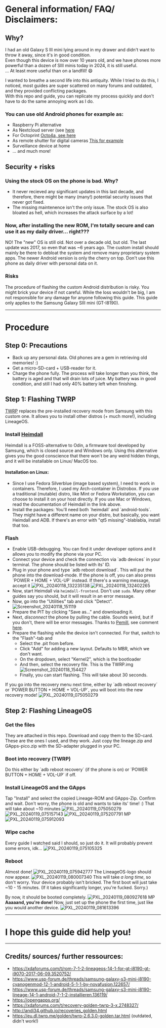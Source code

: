 # General information/ FAQ/ Disclaimers:

## Why?
I had an old Galaxy S III mini lying around in my drawer and didn't want to throw it away, since it's in good condition.  
Even though this device is now over 10 years old, and we have phones more powerful than a dozen of SIII minis today in 2024, it is still useful.  
... At least more useful than on a landfill! 😄

I wanted to breathe a second life into this antiquity.
While I tried to do this, I noticed, most guides are super scattered on many forums and outdated, and they provided conflicting packages.  
With this repo and guide, you can replicate my process quickly and don't have to do the same annoying work as I do.  

### You can use old Android phones for example as:
* Raspberry Pi alternative
* As Nextcloud server (see [here](https://github.com/jancborchardt/nextcloud-scripts/blob/master/nextcloud-on-android.md)
* For Octoprint [Octo4a, see here](https://github.com/feelfreelinux/octo4a)
* As remote shutter for digital cameras [This for example](https://f-droid.org/de/packages/com.thibaudperso.sonycamera/)
* Surveillance device at home
* ... and much more!

## Security + risks
### Using the stock OS on the phone is bad. Why?
* It never recieved any significant updates in this last decade, and therefore, there might be many (many!) potential security issues that never got fixed.
* The missing maintenence isn't the only issue. The stock OS is also bloated as hell, which increases the attack surface by a lot!
### Now, after installing the new ROM, I'm totally secure and can use it as my daily driver... right???
NO! The "new" OS is still old. Not over a decade old, but old. The last update was 2017, so even that was ~6 years ago.
The custom install should mainly be there to debloat the system and remove many proprietary system apps. The newer Android version is only the cherry on top.
Don't use this phone as daily driver with personal data on it.

### Risks
The procedure of flashing the custom Android distribution is risky. You might brick your device if not careful.
While the loss wouldn't be big, I am not responsible for any damage for anyone following this guide.
This guide only applies to the Samsung Galaxy SIII mini (GT-I8190).

---

# Procedure
## Step 0: Precautions
- Back up any personal data. Old phones are a gem in retrieving old memories! :)
- Get a micro-SD-card + USB-reader for it.
- Charge the phone fully. The process will take longer than you think, the battery is aged and that will drain lots of juice.
My battery was in good condition, and still I had only 40% battery left when finishing.

## Step 1: Flashing TWRP
[TWRP](https://twrp.me/) replaces the pre-installed recovery mode from Samsung with this custom one. It allows you to install other distros (+ much more!), including LineageOS.
### Install [Heimdall](https://github.com/Benjamin-Dobell/Heimdall)
Heimdall is a FOSS-alternative to Odin, a firmware tool developed by Samsung, which is closed source and Windows only.
Using this alternative gives you the good conscience that there won't be any weird hidden things, and it will be installable on Linux/ MacOS too.
#### Installation on Linux:
* Since I use Fedora Silverblue (image based system), I need to work in containers. Therefore, I used my Arch-container in Distrobox.
  If you use a traditional (mutable) distro, like Mint or Fedora Workstation, you can choose to install it on your host directly.
  If you use Mac or Windows, read the documentation of Heimdall in the link above.
* Install the packages: You'll need both ´heimdall´ and ´android-tools´. They might have a different name on your distro, but basically, you want Heimdall and ADB. If there's an error with "qt5 missing"-blablabla, install that too.
### Flash
* Enable USB-debugging. You can find it under developer options and it allows you to modify the phone via your PC.
* Connect your device and check the connection via ´adb devices´ in your terminal. The phone should be listed with its' ID.
* Plug in your phone and type ´adb reboot download´. This will put the phone into the download-mode.
  If the phone is off, you can also press `POWER + HOME + VOL-UP´ instead.
If there's a warning message, accept it ![PXL_20240118_132235138](https://github.com/gluckgluckwasserbauch/galaxy-s3mini-secondlife/assets/99470494/ce53826b-60aa-4018-ba5f-46f124a15115)
![PXL_20240118_132402265](https://github.com/gluckgluckwasserbauch/galaxy-s3mini-secondlife/assets/99470494/a11c1488-36c4-41c6-a2e8-54082af59d29)
* Now, start Heimdall via `heimdall-frontend`. Don't use `sudo`. Many other guides say you should, but it will result in an error message.
* Now, go into the "Utilities" tab and click "Detect".
![Screenshot_20240118_151119](https://github.com/gluckgluckwasserbauch/galaxy-s3mini-secondlife/assets/99470494/5bf32fae-3ab9-42c0-8403-d6481c4abc56)
* Prepare the PIT by clicking "Save as..." and downloading it.
* Next, *disconnect* the phone by pulling the cable. 
Sounds weird, but if you don't, there will be error messages. 
Thanks to [Pemill](https://github.com/pemill), see comment [here](https://github.com/Benjamin-Dobell/Heimdall/issues/364#issuecomment-277053119).
* Prepare the flashing while the device isn't connected.
For that, switch to the "Flash"-tab and
  * Select the .pit from before.
  * Click "Add" for adding a new layout. Defaults to MBR, which we don't want.
  * On the dropdown, select "Kernel2", which is the bootloader
  * And then, select the recovery file. This is the TWRP.img
  ![Screenshot_20240118_154427](https://github.com/gluckgluckwasserbauch/galaxy-s3mini-secondlife/assets/99470494/0977f492-24ef-4d1c-b871-1a79b09b77f1)
  * Finally, you can start flashing. This will take about 30 seconds.

If you go into the recovery menu next time, either by ´adb reboot recovery´ or ´POWER BUTTON + HOME + VOL-UP´, you will boot into the new recovery mode!
![PXL_20240119_075050279](https://github.com/gluckgluckwasserbauch/galaxy-s3mini-secondlife/assets/99470494/f94e6e28-98d8-4de8-a2e5-6bb17b0caaea)


## Step 2: Flashing LineageOS
### Get the files
They are attached in this repo.
Download and copy them to the SD-card. These are the ones I used, and they work.
Just copy the lineage.zip and GApps-pico.zip with the SD-adapter plugged in your PC.

### Boot into recovery (TWRP)
Do this either by ´adb reboot recovery´ (if the phone is on) or ´POWER BUTTON + HOME + VOL-UP´ if off.

### Install LineageOS and the GApps
Tap "Install" and select the copied Lineage-ROM and GApps-Zip.
Confirm and wait.
Don't worry, the phone is old and wants to take its' time! :)
That will take about ~10 minutes
![PXL_20240119_075050279](https://github.com/gluckgluckwasserbauch/galaxy-s3mini-secondlife/assets/99470494/7070cb0e-2668-4c16-b2aa-b8990a72f693)
![PXL_20240119_075157143](https://github.com/gluckgluckwasserbauch/galaxy-s3mini-secondlife/assets/99470494/cf442a90-fea1-467e-a5f9-446a66256ea0)
![PXL_20240119_075207791 MP](https://github.com/gluckgluckwasserbauch/galaxy-s3mini-secondlife/assets/99470494/af9dba88-d2b9-49a7-9c35-dbf0f2f354e9)
![PXL_20240119_075912093](https://github.com/gluckgluckwasserbauch/galaxy-s3mini-secondlife/assets/99470494/a947e8a7-2320-4b0f-8387-4e5caf6925dd)

### Wipe cache
Every guide I watched said I should, so just do it.
It will probably prevent some errors, idk...
![PXL_20240119_075105325](https://github.com/gluckgluckwasserbauch/galaxy-s3mini-secondlife/assets/99470494/d6354f00-da09-4ee7-92b1-51df2b75958a)

### Reboot
Almost done!
![PXL_20240119_075942777](https://github.com/gluckgluckwasserbauch/galaxy-s3mini-secondlife/assets/99470494/3ef97054-849c-4caa-8f65-d9c7fad1f5f1)
The LineageOS-logo should now appear.
![PXL_20240119_080007340](https://github.com/gluckgluckwasserbauch/galaxy-s3mini-secondlife/assets/99470494/c99ec4b9-986a-4aa0-aa6e-2017621d745e)
This will take *a long time*, so don't worry.
Your device probably isn't bricked. The first boot will just take ~10 - 15 minutes. 
(If it takes significantly longer, you're fucked. Sorry.)

By now, it should be booted completely.
![PXL_20240119_080927618 MP](https://github.com/gluckgluckwasserbauch/galaxy-s3mini-secondlife/assets/99470494/c535ede4-148d-4077-ac8e-d7579a0435ae)
**Aaaaand, you're done!**
Now, just set up the phone the first time, just like you would another device.
![PXL_20240119_081613396](https://github.com/gluckgluckwasserbauch/galaxy-s3mini-secondlife/assets/99470494/f2b145fd-3980-48ac-b36b-8fb8f2a82711)

---

# I hope this guide did help you!

---

## Credits/ sources/ further ressources:
- https://xdaforums.com/t/rom-7-1-2-lineageos-14-1-for-gt-i8190-gt-i9070-2017-06-09.3520752/
- https://www.usp-forum.de/threads/samsung-galaxy-s3-mini-i8190-cyanogenmod-12-1-android-5-1-1-by-novafusion.122657/
- https://www.usp-forum.de/threads/samsung-galaxy-s3-mini-i8190-lineage-14-1-android-7-1-2-installieren.136119/
- https://opengapps.org/
- https://xdaforums.com/t/recovery-golden-twrp-3-x.2748327/
- http://andi34.github.io/recoveries_golden.html
- https://eu.dl.twrp.me/golden/twrp-2.6.3.0-golden.tar.html (outdated, didn't work!)


